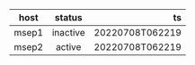 | host| status | ts |
| ------------- | :-----:| -----:
| msep1 | inactive | 20220708T062219 |
| msep2 | active | 20220708T062219 |
